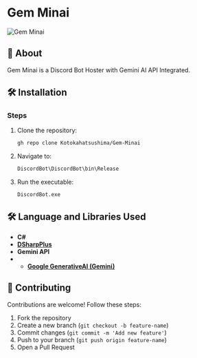 # Gem Minai

![Gem Minai](https://github.com/user-attachments/assets/59f1c66a-f449-4dd4-a8dc-328869a3901c)

## 📌 About
Gem Minai is a Discord Bot Hoster with Gemini AI API Integrated.

## 🛠️ Installation
### Steps
1. Clone the repository:
   ```sh
   gh repo clone Kotokahatsushima/Gem-Minai
   ```
2. Navigate to:
   ```sh
   DiscordBot\DiscordBot\bin\Release
   ```
3. Run the executable:
   ```sh
   DiscordBot.exe
   ```

## 🛠️ Language and Libraries Used
- **C#**
- **[DSharpPlus](https://github.com/DSharpPlus/DSharpPlus)**
- **Gemini API**
- - **[Google GenerativeAI (Gemini)](https://github.com/gunpal5/Google_GenerativeAI)**

## 🤝 Contributing
Contributions are welcome! Follow these steps:
1. Fork the repository
2. Create a new branch (`git checkout -b feature-name`)
3. Commit changes (`git commit -m 'Add new feature'`)
4. Push to your branch (`git push origin feature-name`)
5. Open a Pull Request

